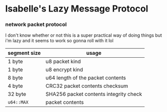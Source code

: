 # Isabelle's Lazy Message Protocol

### network packet protocol

I don't know whether or not this is a super practical way of doing things
but i'm lazy and it seems to work so gonna roll with it lol

| segment size | usage                                      |
|--------------|--------------------------------------------|
| 1 byte       | u8 packet kind                             |
| 1 byte       | u8 encrypt kind                            |
| 8 byte       | u64 length of the packet contents          |
| 4 byte       | CRC32 packet contents checksum             |
| 32 byte      | SHA256 packet contents integrity check     |
| `u64::MAX`   | packet contents                            |
